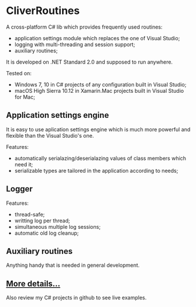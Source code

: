 # CliverRoutines

A cross-platform C# lib which provides frequently used routines: 
- application settings module which replaces the one of Visual Studio;
- logging with multi-threading and session support;
- auxiliary routines;

It is developed on .NET Standard 2.0 and supposed to run anywhere. 

Tested on:
- Windows 7, 10 in C# projects of any configuration built in Visual Studio;
- macOS High Sierra 10.12 in Xamarin.Mac projects built in Visual Studio for Mac;

## Application settings engine
It is easy to use aplication settings engine which is much more powerful and flexible than the Visual Studio's one.

Features:
- automatically serialazing/deserialazing values of class members which need it;
- serializable types are tailored in the application according to needs;

## Logger 
Features:
- thread-safe;
- writting log per thread;
- simultaneous multiple log sessions;
- automatic old log cleanup; 

## Auxiliary routines 
Anything handy that is needed in general development.


## [More details...](https://sergeystoyan.github.io/CliverRoutines/#1)

Also review my C# projects in github to see live examples.
